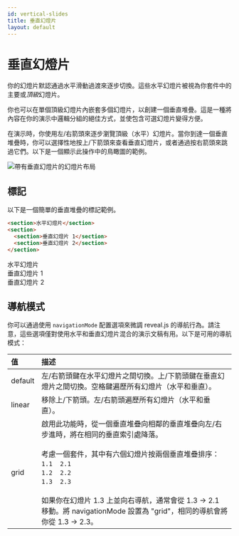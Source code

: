 ```yaml
---
id: vertical-slides
title: 垂直幻燈片
layout: default
---
```


# 垂直幻燈片

你的幻燈片默認通過水平滑動過渡來逐步切換。這些水平幻燈片被視為你套件中的主要或*頂級*幻燈片。

你也可以在單個頂級幻燈片內嵌套多個幻燈片，以創建一個垂直堆疊。這是一種將內容在你的演示中邏輯分組的絕佳方式，並使包含可選幻燈片變得方便。

在演示時，你使用左/右箭頭來逐步瀏覽頂級（水平）幻燈片。當你到達一個垂直堆疊時，你可以選擇性地按上/下箭頭來查看垂直幻燈片，或者通過按右箭頭來跳過它們。以下是一個顯示此操作中的鳥瞰圖的範例。

<picture>
  <img src="https://static.slid.es/support/reveal.js-vertical-slides.gif" alt="帶有垂直幻燈片的幻燈片布局">
</picture>

## 標記

以下是一個簡單的垂直堆疊的標記範例。

```html
<section>水平幻燈片</section>
<section>
  <section>垂直幻燈片 1</section>
  <section>垂直幻燈片 2</section>
</section>
```

<div class="reveal reveal-example">
  <div class="slides">
    <section>水平幻燈片</section>
    <section>
      <section>垂直幻燈片 1</section>
      <section>垂直幻燈片 2</section>
    </section>
  </div>
</div>

## 導航模式

你可以通過使用 `navigationMode` 配置選項來微調 reveal.js 的導航行為。請注意，這些選項僅對使用水平和垂直幻燈片混合的演示文稿有用。以下是可用的導航模式：

| 值      | 描述                                                                                                                                                                                                                                                                                                                                                                                                 |
| :------ | :--------------------------------------------------------------------------------------------------------------------------------------------------------------------------------------------------------------------------------------------------------------------------------------------------------------------------------------------------------------------------------------------------- |
| default | 左/右箭頭鍵在水平幻燈片之間切換。上/下箭頭鍵在垂直幻燈片之間切換。空格鍵遍歷所有幻燈片（水平和垂直）。                                                                                                                                                                                                                                                                                               |
| linear  | 移除上/下箭頭。左/右箭頭遍歷所有幻燈片（水平和垂直）。                                                                                                                                                                                                                                                                                                                                               |
| grid    | 啟用此功能時，從一個垂直堆疊向相鄰的垂直堆疊向左/右步進時，將在相同的垂直索引處降落。<br><br>考慮一個套件，其中有六個幻燈片按兩個垂直堆疊排序：<br>`1.1`&nbsp;&nbsp;&nbsp;&nbsp;`2.1`<br>`1.2`&nbsp;&nbsp;&nbsp;&nbsp;`2.2`<br>`1.3`&nbsp;&nbsp;&nbsp;&nbsp;`2.3`<br><br>如果你在幻燈片 1.3 上並向右導航，通常會從 1.3 -> 2.1 移動。將 navigationMode 設置為 "grid"，相同的導航會將你從 1.3 -> 2.3。 |
